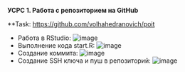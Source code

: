 **УСРС 1. Работа с репозиторием на GitHub** 

**Task: https://github.com/volhahedranovich/poit

* Работа в RStudio: ![image](https://user-images.githubusercontent.com/49041633/138925035-79afbd3f-4e90-4ba8-8760-df929b53af3b.png)
* Выполнение кода  start.R: ![image](https://user-images.githubusercontent.com/49041633/138925141-53208400-01b9-46cc-9cb8-bd9a767d6cee.png)
* Создание коммита: ![image](https://user-images.githubusercontent.com/49041633/138925284-99ebdd44-8f50-4996-8f83-996f7c0b7b7b.png)
* Создание SSH ключа и пуш в репозиторий: ![image](https://user-images.githubusercontent.com/49041633/138925477-5d765f70-709b-423b-9ee7-a7a50ed94ee3.png)
